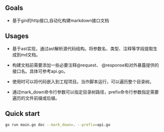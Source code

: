 ## Goals
- 基于gin的http接口,自动化构建markdown接口文档

## Usages

- 基于ast实现，通过ast解析源代码结构。将参数名、类型、注释等字段提取生成到md文档。

- 构建文档前需要添加一些必要注释@request、 @response和对外暴露提供的接口名。具体可参考api.go。

- 使用时可以将代码嵌入到工程项目。当作脚本运行，可以遍历整个目录树。

- 通过mark_down命令行参数可以指定目录树路径，prefix命令行参数指定需要遍历的文件前缀或后缀。


## Quick start
```bash
go run main.go doc --mark_down=. --prefix=api.go
```

